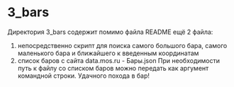 # 3_bars
Директория 3_bars содержит помимо файла README ещё 2 файла:
1) непосредственно скрипт для поиска самого большого бара,
самого маленького бара и ближайшего к введенным координатам
2) список баров с сайта data.mos.ru - Бары.json
При необходимости путь к файлу со списком баров можно передать
как аргумент командной строки.
Удачного похода в бар!
